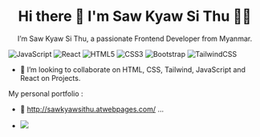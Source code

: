 <h1 align='center'>
  Hi there 👋 I'm Saw Kyaw Si Thu 👨‍💻
</h1>

<p align='center'>
I’m Saw Kyaw Si Thu, a passionate Frontend Developer from Myanmar.
</p>
<p align='center'>

  ![JavaScript](https://img.shields.io/badge/javascript-%23323330.svg?style=for-the-badge&logo=javascript&logoColor=%23F7DF1E)
  ![React](https://img.shields.io/badge/react-%2320232a.svg?style=for-the-badge&logo=react&logoColor=%2361DAFB)
  ![HTML5](https://img.shields.io/badge/html5-%23E34F26.svg?style=for-the-badge&logo=html5&logoColor=white)
  ![CSS3](https://img.shields.io/badge/css3-%231572B6.svg?style=for-the-badge&logo=css3&logoColor=white)
  ![Bootstrap](https://img.shields.io/badge/bootstrap-%238511FA.svg?style=for-the-badge&logo=bootstrap&logoColor=white)
  ![TailwindCSS](https://img.shields.io/badge/tailwindcss-%2338B2AC.svg?style=for-the-badge&logo=tailwind-css&logoColor=white)

</p>



- 👯 I’m looking to collaborate on HTML, CSS, Tailwind, JavaScript and React on Projects.



My personal portfolio : 

- 👀 http://sawkyawsithu.atwebpages.com/ ...

- ![](https://komarev.com/ghpvc/?username=sithu11111&color=green)

